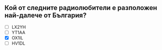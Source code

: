 ## Кой от следните радиолюбители е разположен най-далече от България?

<!-- Верният отговор е отбелязан с [X] -->

- [ ] LX2YH
- [ ] YT1AA
- [X] OX1IL
- [ ] HV1DL
